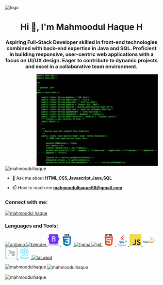 ![logo](https://github.com/MAHMOODULHAQUE/MAHMOODULHAQUE/blob/main/Green%20and%20Black%20Modern%20Gamer%20YouTube%20Banner.png)
<h1 align="center">Hi 👋, I'm Mahmoodul Haque H</h1>
<h3 align="center">Aspiring Full-Stack Developer skilled in front-end technologies combined with back-end expertise in Java and SQL. Proficient in building responsive, user-centric web applications with a focus on UI/UX design. Eager to contribute to dynamic projects and excel in a collaborative team environment.</h3>
<img align="right" alt="coding" width="400" src="https://github.com/MAHMOODULHAQUE/MAHMOODULHAQUE/blob/main/gif.gif"
<p align="left"> <img src="https://komarev.com/ghpvc/?username=mahmoodulhaque&label=Profile%20views&color=0e75b6&style=flat" alt="mahmoodulhaque" /> </p>

- 💬 Ask me about **HTML,CSS,Javascript,Java,SQL**

- 📫 How to reach me **mahmoodulhaque59@gmail.com**

<h3 align="left">Connect with me:</h3>
<p align="left">
<a href="https://linkedin.com/in/mahmoodul haque" target="blank"><img align="center" src="https://raw.githubusercontent.com/rahuldkjain/github-profile-readme-generator/master/src/images/icons/Social/linked-in-alt.svg" alt="mahmoodul haque" height="30" width="40" /></a>
</p>

<h3 align="left">Languages and Tools:</h3>
<p align="left"> <a href="https://www.arduino.cc/" target="_blank" rel="noreferrer"> <img src="https://cdn.worldvectorlogo.com/logos/arduino-1.svg" alt="arduino" width="40" height="40"/> </a> <a href="https://www.blender.org/" target="_blank" rel="noreferrer"> <img src="https://download.blender.org/branding/community/blender_community_badge_white.svg" alt="blender" width="40" height="40"/> </a> <a href="https://getbootstrap.com" target="_blank" rel="noreferrer"> <img src="https://raw.githubusercontent.com/devicons/devicon/master/icons/bootstrap/bootstrap-plain-wordmark.svg" alt="bootstrap" width="40" height="40"/> </a> <a href="https://www.w3schools.com/css/" target="_blank" rel="noreferrer"> <img src="https://raw.githubusercontent.com/devicons/devicon/master/icons/css3/css3-original-wordmark.svg" alt="css3" width="40" height="40"/> </a> <a href="https://www.figma.com/" target="_blank" rel="noreferrer"> <img src="https://www.vectorlogo.zone/logos/figma/figma-icon.svg" alt="figma" width="40" height="40"/> </a> <a href="https://git-scm.com/" target="_blank" rel="noreferrer"> <img src="https://www.vectorlogo.zone/logos/git-scm/git-scm-icon.svg" alt="git" width="40" height="40"/> </a> <a href="https://www.w3.org/html/" target="_blank" rel="noreferrer"> <img src="https://raw.githubusercontent.com/devicons/devicon/master/icons/html5/html5-original-wordmark.svg" alt="html5" width="40" height="40"/> </a> <a href="https://www.java.com" target="_blank" rel="noreferrer"> <img src="https://raw.githubusercontent.com/devicons/devicon/master/icons/java/java-original.svg" alt="java" width="40" height="40"/> </a> <a href="https://developer.mozilla.org/en-US/docs/Web/JavaScript" target="_blank" rel="noreferrer"> <img src="https://raw.githubusercontent.com/devicons/devicon/master/icons/javascript/javascript-original.svg" alt="javascript" width="40" height="40"/> </a> <a href="https://www.mysql.com/" target="_blank" rel="noreferrer"> <img src="https://raw.githubusercontent.com/devicons/devicon/master/icons/mysql/mysql-original-wordmark.svg" alt="mysql" width="40" height="40"/> </a> <a href="https://www.photoshop.com/en" target="_blank" rel="noreferrer"> <img src="https://raw.githubusercontent.com/devicons/devicon/master/icons/photoshop/photoshop-line.svg" alt="photoshop" width="40" height="40"/> </a> <a href="https://reactjs.org/" target="_blank" rel="noreferrer"> <img src="https://raw.githubusercontent.com/devicons/devicon/master/icons/react/react-original-wordmark.svg" alt="react" width="40" height="40"/> </a> <a href="https://tailwindcss.com/" target="_blank" rel="noreferrer"> <img src="https://www.vectorlogo.zone/logos/tailwindcss/tailwindcss-icon.svg" alt="tailwind" width="40" height="40"/> </a> </p>

<p><img align="left" src="https://github-readme-stats.vercel.app/api/top-langs?username=mahmoodulhaque&show_icons=true&locale=en&layout=compact" alt="mahmoodulhaque" /></p>

<p>&nbsp;<img align="center" src="https://github-readme-stats.vercel.app/api?username=mahmoodulhaque&show_icons=true&locale=en" alt="mahmoodulhaque" /></p>

<p><img align="center" src="https://github-readme-streak-stats.herokuapp.com/?user=mahmoodulhaque&" alt="mahmoodulhaque" /></p>
